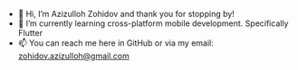 - 👋 Hi, I’m Azizulloh Zohidov and thank you for stopping by!
- 🌱 I’m currently learning cross-platform mobile development. Specifically Flutter
- 📫 You can reach me here in GitHub or via my email: zohidov.azizulloh@gmail.com

<!---
AzizullohZohidov/AzizullohZohidov is a ✨ special ✨ repository because its `README.md` (this file) appears on your GitHub profile.
You can click the Preview link to take a look at your changes.
--->
